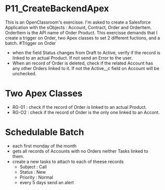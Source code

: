 # P11_CreateBackendApex
This is an OpenClassroom's exercisse. I'm asked to create a Salesforce Application with the sObjects : Account, Contract, Order and OrderItem. OrderItem is the API name of Order Product.
This exercisse demands that I create a trigger on Order, two Apex classes to set 2 different fuctions, and a batch.
#Trigger on Order
- when the field Status changes from Draft to Active, verify if the record is linked to an actual Product. If not send an Error to the user.
- When an record of Order is deleted, check if the related Account has any other Orders linked to it. If not the Active__c field on Account will be unchecked.
# Two Apex Classes
- RG-01 : check if the record of Order is linked to an actual Product.
- RG-O2 : check if the record of Order is the only one linked to an Accont.
# Schedulable Batch 
- each first monday of the month
- gets all records of Accounts with no Orders neither Tasks linked to them.
- create a new tasks to attach to each of theese records
    - Subject : Call
    - Status : New
    - Priority : Normal
    - every 5 days send an alert
